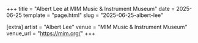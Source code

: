 +++
title = "Albert Lee at MIM Music & Instrument Museum"
date = 2025-06-25
template = "page.html"
slug = "2025-06-25-albert-lee"

[extra]
artist = "Albert Lee"
venue = "MIM Music & Instrument Museum"
venue_url = "https://mim.org/"
+++
